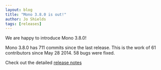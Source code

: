 ```yaml
---
layout: blog
title: "Mono 3.8.0 is out!"
author: Jo Shields
tags: [releases]
---
```


We are happy to introduce Mono 3.8.0!

Mono 3.8.0 has 711 commits since the last release. This is the work of 61 contributors since May 28 2014. 58 bugs were fixed.

Check out the detailed [release notes](/docs/about-mono/releases/3.8.0/)
